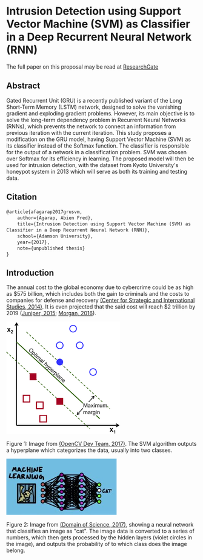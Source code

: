 Intrusion Detection using Support Vector Machine (SVM) as Classifier in a Deep Recurrent Neural Network (RNN)
===

The full paper on this proposal may be read at [ResearchGate](https://goo.gl/muZP5A)

## Abstract
Gated Recurrent Unit (GRU) is a recently published variant of the Long Short-Term Memory (LSTM) network, designed to solve the vanishing gradient and exploding gradient problems. However, its main objective is to solve the long-term dependency problem in Recurrent Neural Networks (RNNs), which prevents the network to connect an information from previous iteration with the current iteration. This study proposes a modification on the GRU model, having Support Vector Machine (SVM) as its classifier instead of the Softmax function. The classifier is responsible for the output of a network in a classification problem. SVM was chosen over Softmax for its efficiency in learning. The proposed model will then be used for intrusion detection, with the dataset from Kyoto University's honeypot system in 2013 which will serve as both its training and testing data.

## Citation
```
@article{afagarap2017grusvm,
	author={Agarap, Abien Fred},
	title={Intrusion Detection using Support Vector Machine (SVM) as Classifier in a Deep Recurrent Neural Network (RNN)},
	school={Adamson University},
	year={2017},
	note={unpublished thesis}
}
```

## Introduction
The annual cost to the global economy due to cybercrime could be as high as $575 billion, which includes both the gain to criminals and the costs to companies for defense and recovery <a href="https://goo.gl/CHFpgF">(Center for Strategic and International Studies, 2014)</a>. It is even projected that the said cost will reach $2 trillion by 2019 (<a href="https://www.juniperresearch.com/press/press-releases/cybercrime-cost-businesses-over-2trillion">Juniper, 2015</a>; <a href="https://www.forbes.com/sites/stevemorgan/2016/01/17/cyber-crime-costs-projected-to-reach-2-trillion-by-2019">Morgan, 2016</a>).

![](figures/optimal-hyperplane.png)

Figure 1: Image from <a href="http://docs.opencv.org/2.4/doc/tutorials/ml/introduction_to_svm/introduction_to_svm.html">(OpenCV Dev Team, 2017)</a>. The SVM algorithm outputs a hyperplane which categorizes the data, usually into two classes.

![](figures/ann.jpg)

Figure 2: Image from <a href="https://www.youtube.com/watch?v=OmJ-4B-mS-Y">(Domain of Science, 2017)</a>, showing a neural network that classifies an image as "cat". The image data is converted to a series of numbers, which then gets processed by the hidden layers (violet circles in the image), and outputs the probability of to which class does the image belong.
<!-- ![](figures/gru.png) from [Chris Olah's Blog](http://colah.github.io/posts/2015-08-Understanding-LSTMs/)
![](figures/data.png)
![](figures/svm.png) -->